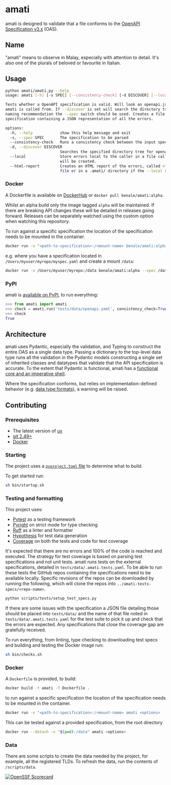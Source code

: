 # amati

amati is designed to validate that a file conforms to the [OpenAPI Specification v3.x](https://spec.openapis.org/) (OAS).

## Name

"amati" means to observe in Malay, especially with attention to detail. It's also one of the plurals of beloved or favourite in Italian.

## Usage

```sh
python amati/amati.py --help
usage: amati [-h] [-s SPEC] [--consistency-check] [-d DISCOVER] [--local] [--html-report]

Tests whether a OpenAPI specification is valid. Will look an openapi.json or openapi.yaml file in the directory that
amati is called from. If --discover is set will search the directory tree. If the specification does not follow the
naming recommendation the --spec switch should be used. Creates a file <filename>.errors.json alongside the original
specification containing a JSON representation of all the errors.

options:
  -h, --help            show this help message and exit
  -s, --spec SPEC       The specification to be parsed
  --consistency-check   Runs a consistency check between the input specification and the parsed specification
  -d, --discover DISCOVER
                        Searches the specified directory tree for openapi.yaml or openapi.json.
  --local               Store errors local to the caller in a file called <file-name>.errors.json; a .amati/ directory
                        will be created.
  --html-report         Creates an HTML report of the errors, called <file-name>.errors.html, alongside the original
                        file or in a .amati/ directory if the --local switch is used
```

### Docker

A Dockerfile is available on [DockerHub](https://hub.docker.com/r/benale/amati/tags) or `docker pull benale/amati:alpha`.

Whilst an alpha build only the image tagged `alpha` will be maintained. If there are breaking API changes these will be detailed in releases going forward. Releases can be separately watched using the custom option when watching this repository.

To run against a specific specification the location of the specification needs to be mounted in the container.

```sh
docker run -v "<path-to-specification>:/<mount-name> benale/amati:alpha <options>
```

e.g. where you have a specification located in `/Users/myuser/myrepo/myspec.yaml` and create a mount `/data`:

```sh
docker run -v /Users/myuser/myrepo:/data benale/amati:alpha --spec /data/myspec.yaml --html-report
```

### PyPI

amati is [available on PyPI](https://pypi.org/project/amati/), to run everything:

```py
>>> from amati import amati
>>> check = amati.run('tests/data/openapi.yaml', consistency_check=True, local=True, html_report=True)
>>> check
True
```

## Architecture

amati uses Pydantic, especially the validation, and Typing to construct the entire OAS as a single data type. Passing a dictionary to the top-level data type runs all the validation in the Pydantic models constructing a single set of inherited classes and datatypes that validate that the API specification is accurate. To the extent that Pydantic is functional, amati has a [functional core and an imperative shell](https://www.destroyallsoftware.com/screencasts/catalog/functional-core-imperative-shell).

Where the specification conforms, but relies on implementation-defined behavior (e.g. [data type formats](https://spec.openapis.org/oas/v3.1.1.html#data-type-format)), a warning will be raised.

## Contributing

### Prerequisites

* The latest version of [uv](https://docs.astral.sh/uv/)
* [git 2.49+](https://git-scm.com/downloads/linux)
* [Docker](https://docs.docker.com/engine/install/)

### Starting

The project uses a [`pyproject.toml` file](https://packaging.python.org/en/latest/guides/writing-pyproject-toml/#writing-pyproject-toml) to determine what to build.

To get started run:

```sh
sh bin/startup.sh
```

### Testing and formatting

This project uses:

* [Pytest](https://docs.pytest.org/en/stable/) as a testing framework
* [Pyright](https://microsoft.github.io/pyright/#/) on strict mode for type checking
* [Ruff](https://docs.astral.sh/ruff/) as a linter and formatter
* [Hypothesis](https://hypothesis.readthedocs.io/en/latest/index.html) for test data generation
* [Coverage](https://coverage.readthedocs.io/en/7.6.8/) on both the tests and code for test coverage

It's expected that there are no errors and 100% of the code is reached and executed. The strategy for test coverage is based on parsing test specifications and not unit tests.
amati runs tests on the external specifications, detailed in `tests/data/.amati.tests.yaml`. To be able to run these tests the GitHub repos containing the specifications need to be available locally. Specific revisions of the repos can be downloaded by running the following, which will clone the repos into `../amati-tests-specs/<repo-name>`.

```sh
python scripts/tests/setup_test_specs.py
```

If there are some issues with the specification a JSON file detailing those should be placed into `tests/data/` and the name of that file noted in `tests/data/.amati.tests.yaml` for the test suite to pick it up and check that the errors are expected. Any specifications that close the coverage gap are gratefully received.

To run everything, from linting, type checking to downloading test specs and building and testing the Docker image run:

```sh
sh bin/checks.sh
```

### Docker

A `Dockerfile` is provided, to build:

```sh
docker build -t amati -f Dockerfile .
```

to run against a specific specification the location of the specification needs to be mounted in the container.

```sh
docker run -v "<path-to-specification>:/<mount-name> amati <options>
```

This can be tested against a provided specification, from the root directory

```sh
docker run --detach -v "$(pwd):/data" amati <options>
```


### Data

There are some scripts to create the data needed by the project, for example, all the registered TLDs. To refresh the data, run the contents of `/scripts/data`.

[![OpenSSF Scorecard](https://api.scorecard.dev/projects/github.com/gwyli/amati/badge)](https://scorecard.dev/viewer/?uri=github.com/gwyli/amati)